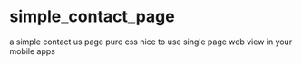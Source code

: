# simple_contact_page
a simple contact us page pure css nice to use single page web view in your mobile apps
